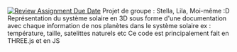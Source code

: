 [![Review Assignment Due Date](https://classroom.github.com/assets/deadline-readme-button-22041afd0340ce965d47ae6ef1cefeee28c7c493a6346c4f15d667ab976d596c.svg)](https://classroom.github.com/a/DsrsclQW)
Projet de groupe : Stella, Lila, Moi-même :D
Représentation du système solaire en 3D sous forme d'une documentation avec chaque information de nos planètes dans le système solaire ex : température, taille, satelittes naturels etc
Ce code est principalement fait en THREE.js et en JS
